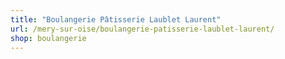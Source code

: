 ```yaml
---
title: "Boulangerie Pâtisserie Laublet Laurent"
url: /mery-sur-oise/boulangerie-patisserie-laublet-laurent/
shop: boulangerie
---
```

